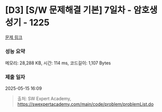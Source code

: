 # [D3] [S/W 문제해결 기본] 7일차 - 암호생성기 - 1225 

[문제 링크](https://swexpertacademy.com/main/code/problem/problemDetail.do?contestProbId=AV14uWl6AF0CFAYD) 

### 성능 요약

메모리: 28,288 KB, 시간: 114 ms, 코드길이: 1,107 Bytes

### 제출 일자

2025-05-15 16:09



> 출처: SW Expert Academy, https://swexpertacademy.com/main/code/problem/problemList.do